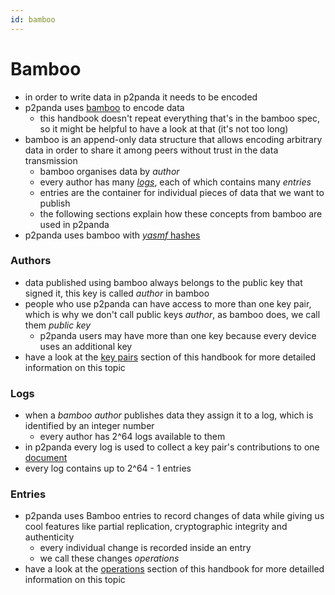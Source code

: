 ```yaml
---
id: bamboo
---
```


# Bamboo

- in order to write data in p2panda it needs to be encoded
- p2panda uses [bamboo][bamboo_spec] to encode data
  - this handbook doesn't repeat everything that's in the bamboo spec, so it might be helpful to have a look at that (it's not too long)
- bamboo is an append-only data structure that allows encoding arbitrary data in order to share it among peers without trust in the data transmission
  - bamboo organises data by _author_
  - every author has many [_logs_](#logs), each of which contains many _entries_
  - entries are the container for individual pieces of data that we want to publish
  - the following sections explain how these concepts from bamboo are used in p2panda
- p2panda uses bamboo with [_yasmf_ hashes](https://github.com/bamboo-rs/yasmf-hash)

### Authors

- data published using bamboo always belongs to the public key that signed it, this key is called _author_ in bamboo
- people who use p2panda can have access to more than one key pair, which is why we don't call public keys _author_, as bamboo does, we call them _public key_
  - p2panda users may have more than one key because every device uses an additional key
- have a look at the [key pairs][key_pairs] section of this handbook for more detailed information on this topic

### Logs

- when a _bamboo author_ publishes data they assign it to a log, which is identified by an integer number
  - every author has 2^64 logs available to them
- in p2panda every log is used to collect a key pair's contributions to one [document][documents]
- every log contains up to 2^64 - 1 entries

### Entries

- p2panda uses Bamboo entries to record changes of data while giving us cool features like partial replication, cryptographic integrity and authenticity
  - every individual change is recorded inside an entry
  - we call these changes _operations_
- have a look at the [operations][operations] section of this handbook for more detailled information on this topic

[key_pairs]: /docs/writing-data/key-pairs
[bamboo_spec]: https://github.com/bamboo-rs/bamboo-ed25519-yasmf
[documents]: /docs/organising-data/documents
[operations]: /docs/writing-data/operations
